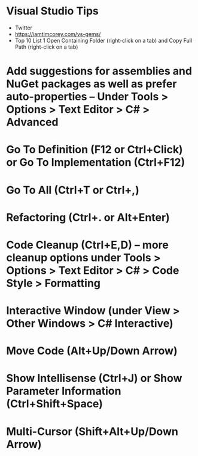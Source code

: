 # Visual Studio Tips

* Twitter 
* https://iamtimcorey.com/vs-gems/
 * Top 10 List
 1 Open Containing Folder (right-click on a tab) and Copy Full Path (right-click on a tab)
# Add suggestions for assemblies and NuGet packages as well as prefer auto-properties – Under Tools > Options > Text Editor > C# > Advanced
# Go To Definition (F12 or Ctrl+Click) or Go To Implementation (Ctrl+F12)
# Go To All (Ctrl+T or Ctrl+,)
# Refactoring (Ctrl+. or Alt+Enter)
# Code Cleanup (Ctrl+E,D) – more cleanup options under Tools > Options > Text Editor > C# > Code Style > Formatting
# Interactive Window (under View > Other Windows > C# Interactive)
# Move Code (Alt+Up/Down Arrow)
# Show Intellisense (Ctrl+J) or Show Parameter Information (Ctrl+Shift+Space)
# Multi-Cursor (Shift+Alt+Up/Down Arrow)
